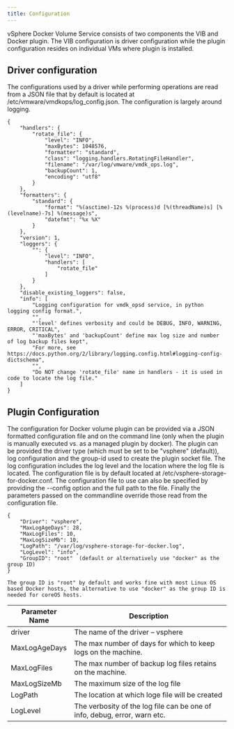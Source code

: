 ```yaml
---
title: Configuration
---
```


vSphere Docker Volume Service consists of two components the VIB and Docker plugin. The VIB configuration is driver configuration while the plugin configuration resides on individual VMs where plugin is installed.

## Driver configuration

The configurations used by a driver while performing operations are read from a JSON file that by default is located at /etc/vmware/vmdkops/log_config.json. The configuration is largely around logging.


```
{
    "handlers": {
        "rotate_file": {
            "level": "INFO",
            "maxBytes": 1048576,
            "formatter": "standard",
            "class": "logging.handlers.RotatingFileHandler",
            "filename": "/var/log/vmware/vmdk_ops.log",
            "backupCount": 1,
            "encoding": "utf8"
        }
    },
    "formatters": {
        "standard": {
            "format": "%(asctime)-12s %(process)d [%(threadName)s] [%(levelname)-7s] %(message)s",
            "datefmt": "%x %X"
        }
    },
    "version": 1,
    "loggers": {
        "": {
            "level": "INFO",
            "handlers": [
                "rotate_file"
            ]
        }
    },
    "disable_existing_loggers": false,
    "info": [
        "Logging configuration for vmdk_opsd service, in python logging config format.",
        "",
        "'level' defines verbosity and could be DEBUG, INFO, WARNING, ERROR, CRITICAL",
        "'maxBytes' and 'backupCount' define max log size and number of log backup files kept",
        "For more, see https://docs.python.org/2/library/logging.config.html#logging-config-dictschema",
        "",
        "Do NOT change 'rotate_file' name in handlers - it is used in code to locate the log file."
    ]
}
```

## Plugin Configuration

The configuration for  Docker volume plugin can be provided via a JSON formatted configuration file and on the command line (only when the plugin is manually executed vs. as a managed plugin by docker). The plugin can be provided the driver type (which must be set to be "vsphere" (default)), log configuration and the group-id used to create the plugin socket file. The log configuration includes the log level and the location where the log file is located. The configuration file is by default located at /etc/vsphere-storage-for-docker.conf. The configuration file to use can also be specified by providing the --config option and the full path to the file. Finally the parameters passed on the commandline override those read from the configuration file.

```
{
    "Driver": "vsphere",
    "MaxLogAgeDays": 28,
    "MaxLogFiles": 10,
    "MaxLogSizeMb": 10,
    "LogPath": "/var/log/vsphere-storage-for-docker.log",
    "LogLevel": "info",
    "GroupID": "root"  (default or alternatively use "docker" as the group ID)
}

The group ID is "root" by default and works fine with most Linux OS based Docker hosts, the alternative to use "docker" as the group ID is needed for coreOS hosts.
```
<table class="table table-striped table-hover ">
  <thead>
    <tr>
      <th>Parameter Name</th>
      <th>Description</th>
    </tr>
  </thead>
  <tbody>
    <tr>
      <td>driver</td>
      <td>The name of the driver – vsphere</td>
    </tr>
    <tr>
      <td>MaxLogAgeDays</td>
      <td>The max number of days for which to keep logs on the machine.</td>
    </tr>
    <tr>
      <td>MaxLogFiles</td>
      <td>The max number of backup log files retains on the machine.</td>
    </tr>
    <tr>
      <td>MaxLogSizeMb</td>
      <td>The maximum size of the log file</td>
    </tr>
    <tr>
      <td>LogPath</td>
      <td>The location at which loge file will be  created</td>
    </tr>
    <tr>
      <td>LogLevel</td>
      <td>The verbosity of the log file can be one of info, debug, error, warn etc.</td>
    </tr>
</tbody>
</table>
